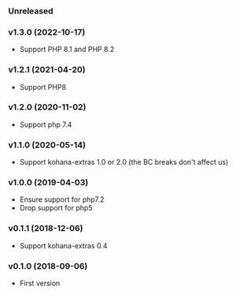 ### Unreleased

### v1.3.0 (2022-10-17)

* Support PHP 8.1 and PHP 8.2

### v1.2.1 (2021-04-20)

* Support PHP8

### v1.2.0 (2020-11-02)

* Support php 7.4

### v1.1.0 (2020-05-14)

* Support kohana-extras 1.0 or 2.0 (the BC breaks don't affect us)

### v1.0.0 (2019-04-03)

* Ensure support for php7.2
* Drop support for php5

### v0.1.1 (2018-12-06)

* Support kohana-extras 0.4

### v0.1.0 (2018-09-06)

* First version
